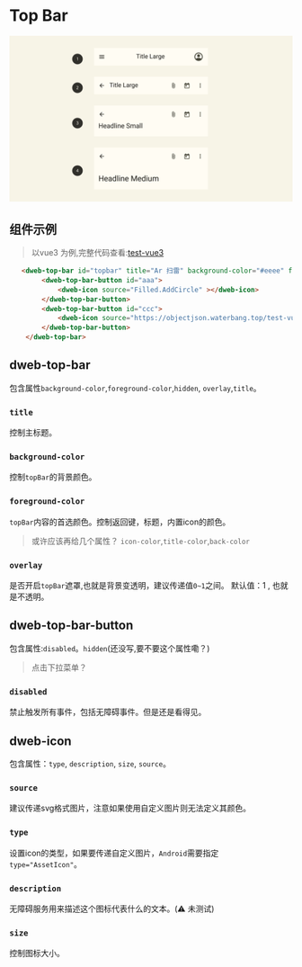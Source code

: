 # Top Bar

<p align="center">
  <img src="./top-bar.png" width="800" alt="top-bar">
</p>

## 组件示例

> 以vue3 为例,完整代码查看:[test-vue3](https://github.com/BioforestChain/plaoc/tree/main/test-vue3)

```html
   <dweb-top-bar id="topbar" title="Ar 扫雷" background-color="#eeee" foreground-color="#000"  overlay="0.4" >
        <dweb-top-bar-button id="aaa">
            <dweb-icon source="Filled.AddCircle" ></dweb-icon>
        </dweb-top-bar-button>
        <dweb-top-bar-button id="ccc">
            <dweb-icon source="https://objectjson.waterbang.top/test-vue3/vite.svg" type="AssetIcon"></dweb-icon>
        </dweb-top-bar-button>
    </dweb-top-bar>
```

## dweb-top-bar

包含属性`background-color`,`foreground-color`,`hidden`, `overlay`,`title`。

### `title`

控制主标题。

### `background-color`

控制`topBar`的背景颜色。

### `foreground-color`

`topBar`内容的首选颜色。控制返回键，标题，内置icon的颜色。

> 或许应该再给几个属性？ `icon-color`,`title-color`,`back-color`

### `overlay`

是否开启`topBar`遮罩,也就是背景变透明，建议传递值`0~1`之间。
默认值：1 , 也就是不透明。

## dweb-top-bar-button

包含属性:`disabled`。`hidden`(还没写,要不要这个属性嘞？)

> 点击下拉菜单？

### `disabled`

禁止触发所有事件，包括无障碍事件。但是还是看得见。

## dweb-icon

包含属性：`type`, `description`, `size`, `source`。

### `source`

建议传递svg格式图片，注意如果使用自定义图片则无法定义其颜色。

### `type`

设置icon的类型，如果要传递自定义图片，`Android`需要指定 `type="AssetIcon"`。

### `description`

无障碍服务用来描述这个图标代表什么的文本。(⚠️ 未测试)

### `size`

控制图标大小。
